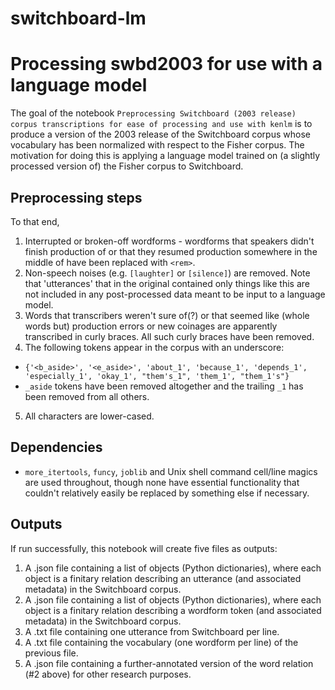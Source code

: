 # switchboard-lm

# Processing swbd2003 for use with a language model

The goal of the notebook `Preprocessing Switchboard (2003 release) corpus transcriptions for ease of processing and use with kenlm` is to produce a version of the 2003 release of the Switchboard corpus whose vocabulary has been normalized with respect to the Fisher corpus. The motivation for doing this is applying a language model trained on (a slightly processed version of) the Fisher corpus to Switchboard.

## Preprocessing steps

To that end, 
 1. Interrupted or broken-off wordforms - wordforms that speakers didn't finish production of or that they resumed production somewhere in the middle of have been replaced with `<rem>`.
 2. Non-speech noises (e.g. `[laughter]` or `[silence]`) are removed. Note that 'utterances' that in the original contained only things like this are not included in any post-processed data meant to be input to a language model.
 3. Words that transcribers weren't sure of(?) or that seemed like (whole words but) production errors or new coinages are apparently transcribed in curly braces. All such curly braces have been removed.
 4. The following tokens appear in the corpus with an underscore:
  - `{'<b_aside>', '<e_aside>', 'about_1', 'because_1', 'depends_1', 'especially_1', 'okay_1', "them's_1", 'them_1', "them_1's"}`
  - `_aside` tokens have been removed altogether and the trailing `_1` has been removed from all others.
 5. All characters are lower-cased.
 
## Dependencies
 - `more_itertools`, `funcy`, `joblib` and Unix shell command cell/line magics are used throughout, though none have essential functionality that couldn't relatively easily be replaced by something else if necessary.
 
## Outputs
If run successfully, this notebook will create five files as outputs:
 1. A .json file containing a list of objects (Python dictionaries), where each object is a finitary relation describing an utterance (and associated metadata) in the Switchboard corpus.
 2. A .json file containing a list of objects (Python dictionaries), where each object is a finitary relation describing a wordform token (and associated metadata) in the Switchboard corpus.
 3. A .txt file containing one utterance from Switchboard per line.
 4. A .txt file containing the vocabulary (one wordform per line) of the previous file.
 5. A .json file containing a further-annotated version of the word relation (#2 above) for other research purposes.
